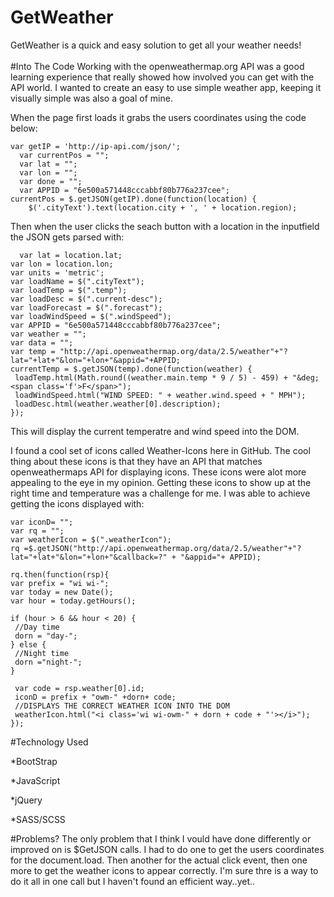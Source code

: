 # GetWeather
GetWeather is a quick and easy solution to get all your weather needs!
<br><br>
#Into The Code
Working with the openweathermap.org API was a good learning experience that really showed how involved you can get with the API world. I wanted to create an easy to use simple weather app, keeping it visually simple was also a goal of mine.

When the page first loads it grabs the users coordinates using the code below:
```
var getIP = 'http://ip-api.com/json/';
  var currentPos = "";
  var lat = "";
  var lon = "";
  var done = "";
  var APPID = "6e500a571448cccabbf80b776a237cee";
currentPos = $.getJSON(getIP).done(function(location) {
    $('.cityText').text(location.city + ', ' + location.region);
   ```
   Then when the user clicks the seach button with a location in the inputfield the JSON gets parsed with:
   ```
     var lat = location.lat;
  var lon = location.lon;
  var units = 'metric';
  var loadName = $(".cityText");
  var loadTemp = $(".temp");
  var loadDesc = $(".current-desc");
  var loadForecast = $(".forecast");
  var loadWindSpeed = $(".windSpeed");
  var APPID = "6e500a571448cccabbf80b776a237cee";
  var weather = "";
  var data = "";
  var temp = "http://api.openweathermap.org/data/2.5/weather"+"?lat="+lat+"&lon="+lon+"&appid="+APPID;
currentTemp = $.getJSON(temp).done(function(weather) {
    loadTemp.html(Math.round((weather.main.temp * 9 / 5) - 459) + "&deg; <span class='f'>F</span>");
    loadWindSpeed.html("WIND SPEED: " + weather.wind.speed + " MPH");
    loadDesc.html(weather.weather[0].description);
   });
   ```
   This will display the current temperatre and wind speed into the DOM.
   
   I found a cool set of icons called Weather-Icons here in GitHub. The cool thing about these icons is that they have an API that matches openweathermaps API for displaying icons. These icons were alot more appealing to the eye in my opinion. Getting these icons to show up at the right time and temperature was a challenge for me. I was able to achieve getting the icons displayed with:
   ```
   var iconD= "";
  var rq = "";
  var weatherIcon = $(".weatherIcon");
  rq =$.getJSON("http://api.openweathermap.org/data/2.5/weather"+"?lat="+lat+"&lon="+lon+"&callback=?" + "&appid="+ APPID);

  rq.then(function(rsp){
  var prefix = "wi wi-";
  var today = new Date();
  var hour = today.getHours();

  if (hour > 6 && hour < 20) {
    //Day time
    dorn = "day-";
  } else {
    //Night time
    dorn ="night-";
  }

    var code = rsp.weather[0].id;
    iconD = prefix + "owm-" +dorn+ code;
    //DISPLAYS THE CORRECT WEATHER ICON INTO THE DOM
    weatherIcon.html("<i class='wi wi-owm-" + dorn + code + "'></i>");
});
```
#Technology Used

*BootStrap

*JavaScript

*jQuery

*SASS/SCSS

#Problems?
The only problem that I think I vould have done differently or improved on is $GetJSON calls. I had to do one to get the users coordinates for the document.load. Then another for the actual click event, then one more to get the weather icons to appear correctly. I'm sure thre is a way to do it all in one call but I haven't found an efficient way..yet..


